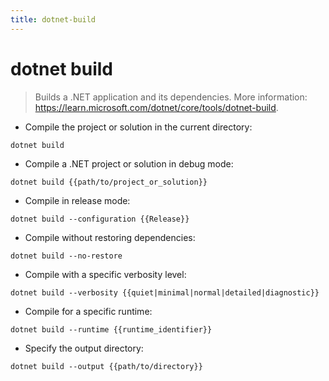 ```yaml
---
title: dotnet-build
---
```

# dotnet build

> Builds a .NET application and its dependencies.
> More information: <https://learn.microsoft.com/dotnet/core/tools/dotnet-build>.

- Compile the project or solution in the current directory:

`dotnet build`

- Compile a .NET project or solution in debug mode:

`dotnet build {{path/to/project_or_solution}}`

- Compile in release mode:

`dotnet build --configuration {{Release}}`

- Compile without restoring dependencies:

`dotnet build --no-restore`

- Compile with a specific verbosity level:

`dotnet build --verbosity {{quiet|minimal|normal|detailed|diagnostic}}`

- Compile for a specific runtime:

`dotnet build --runtime {{runtime_identifier}}`

- Specify the output directory:

`dotnet build --output {{path/to/directory}}`
